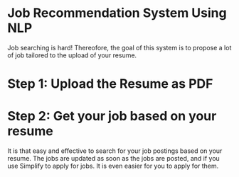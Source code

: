 # Job Recommendation System Using NLP

Job searching is hard! Thereofore, the goal of this system is to propose a lot of job tailored to the upload of your resume. 

# Step 1: Upload the Resume as PDF 
# Step 2: Get your job based on your resume 

It is that easy and effective to search for your job postings based on your resume. The jobs are updated as soon as the jobs are posted, and if you use Simplify to apply for jobs. It is even easier for you to apply for them.

